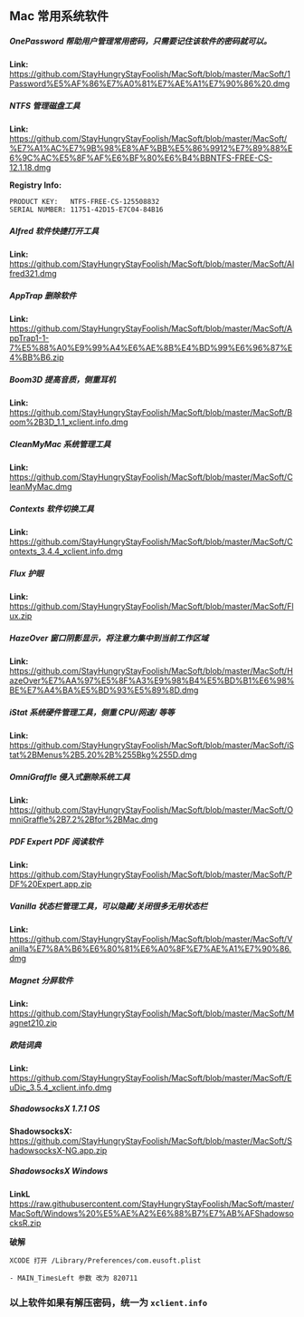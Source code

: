 ## Mac 常用系统软件

##### OnePassword  帮助用户管理常用密码，只需要记住该软件的密码就可以。

**Link:** https://github.com/StayHungryStayFoolish/MacSoft/blob/master/MacSoft/1Password%E5%AF%86%E7%A0%81%E7%AE%A1%E7%90%86%20.dmg

##### NTFS 管理磁盘工具

**Link:** https://github.com/StayHungryStayFoolish/MacSoft/blob/master/MacSoft/%E7%A1%AC%E7%9B%98%E8%AF%BB%E5%86%9912%E7%89%88%E6%9C%AC%E5%8F%AF%E6%BF%80%E6%B4%BBNTFS-FREE-CS-12.1.18.dmg

**Registry Info:** 

    PRODUCT KEY:   NTFS-FREE-CS-125508832
    SERIAL NUMBER: 11751-42D15-E7C04-84B16


##### Alfred 软件快捷打开工具

**Link:** https://github.com/StayHungryStayFoolish/MacSoft/blob/master/MacSoft/Alfred321.dmg

##### AppTrap 删除软件

**Link:** https://github.com/StayHungryStayFoolish/MacSoft/blob/master/MacSoft/AppTrap1-1-7%E5%88%A0%E9%99%A4%E6%AE%8B%E4%BD%99%E6%96%87%E4%BB%B6.zip

##### Boom3D 提高音质，侧重耳机

**Link:** https://github.com/StayHungryStayFoolish/MacSoft/blob/master/MacSoft/Boom%2B3D_1.1_xclient.info.dmg

##### CleanMyMac 系统管理工具

**Link:** https://github.com/StayHungryStayFoolish/MacSoft/blob/master/MacSoft/CleanMyMac.dmg

##### Contexts 软件切换工具

**Link:** https://github.com/StayHungryStayFoolish/MacSoft/blob/master/MacSoft/Contexts_3.4.4_xclient.info.dmg

##### Flux 护眼

**Link:** https://github.com/StayHungryStayFoolish/MacSoft/blob/master/MacSoft/Flux.zip

##### HazeOver 窗口阴影显示，将注意力集中到当前工作区域

**Link:** https://github.com/StayHungryStayFoolish/MacSoft/blob/master/MacSoft/HazeOver%E7%AA%97%E5%8F%A3%E9%98%B4%E5%BD%B1%E6%98%BE%E7%A4%BA%E5%BD%93%E5%89%8D.dmg

##### iStat 系统硬件管理工具，侧重 CPU/网速/ 等等

**Link:** https://github.com/StayHungryStayFoolish/MacSoft/blob/master/MacSoft/iStat%2BMenus%2B5.20%2B%255Bkg%255D.dmg

##### OmniGraffle 侵入式删除系统工具

**Link:** https://github.com/StayHungryStayFoolish/MacSoft/blob/master/MacSoft/OmniGraffle%2B7.2%2Bfor%2BMac.dmg

##### PDF Expert PDF 阅读软件

**Link:** https://github.com/StayHungryStayFoolish/MacSoft/blob/master/MacSoft/PDF%20Expert.app.zip

##### Vanilla 状态栏管理工具，可以隐藏/关闭很多无用状态栏

**Link:** https://github.com/StayHungryStayFoolish/MacSoft/blob/master/MacSoft/Vanilla%E7%8A%B6%E6%80%81%E6%A0%8F%E7%AE%A1%E7%90%86.dmg

##### Magnet 分屏软件

**Link:** https://github.com/StayHungryStayFoolish/MacSoft/blob/master/MacSoft/Magnet210.zip

##### 欧陆词典

**Link:** https://github.com/StayHungryStayFoolish/MacSoft/blob/master/MacSoft/EuDic_3.5.4_xclient.info.dmg

##### ShadowsocksX 1.7.1 OS

**ShadowsocksX:** https://github.com/StayHungryStayFoolish/MacSoft/blob/master/MacSoft/ShadowsocksX-NG.app.zip

##### ShadowsocksX Windows

**LinkL** https://raw.githubusercontent.com/StayHungryStayFoolish/MacSoft/master/MacSoft/Windows%20%E5%AE%A2%E6%88%B7%E7%AB%AFShadowsocksR.zip

**破解**

    XCODE 打开 /Library/Preferences/com.eusoft.plist

    - MAIN_TimesLeft 参数 改为 820711
    
### 以上软件如果有解压密码，统一为 `xclient.info`   
